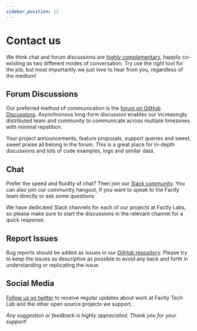 ```yaml
---
sidebar_position: 11
---
```


# Contact us

We think chat and forum discussions are [highly complementary](https://blog.discourse.org/2018/04/effectively-using-discourse-together-with-group-chat/), happily co-existing as two different modes of conversation. Try use the right tool for the job; but most importantly we just love to hear from you, regardless of the medium!

## Forum Discussions

Our preferred method of communication is the [forum on GitHub Discussions](https://github.com/factly/dega/discussions). Asynchronous long-form discussion enables our increasingly distributed team and community to communicate across multiple timezones with minimal repetition.

Your project announcements, feature proposals, support queries and sweet, sweet praise all belong in the forum. This is a great place for in-depth discussions and lots of code examples, logs and similar data.

## Chat

Prefer the speed and fluidity of chat? Then join our [Slack community](https://slack.factly.org/). You can also join our community hangout, if you want to speak to the Factly team directly or ask some questions. 

We have dedicated Slack channels for each of our projects at Factly Labs, so please make sure to start the discussions in the relevant channel for a quick response.

## Report Issues

Bug reports should be added as issues in our [GitHub repository](https://github.com/factly/dega/issues). Please try to keep the issues as descriptive as possible to avoid any back and forth in understanding or replicating the issue.

## Social Media
[Follow us on twitter](https://twitter.com/factlytech) to receive regular updates about work at Factly Tech Lab and the other open source projects we support.

_Any suggestion or feedback is highly appreciated. Thank you for your support!_